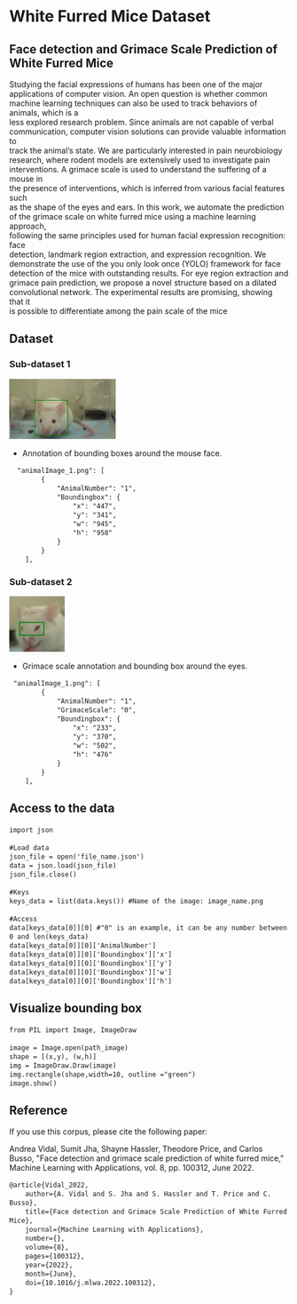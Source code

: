 # White Furred Mice Dataset

## Face	detection	and	Grimace	Scale	Prediction	of	White	Furred	Mice

Studying	the	facial	expressions	of	humans	has	been	one	of	the	major	
applications	of	computer	vision.	An	open	question	is	whether	common	machine	
learning	techniques	can	also	be	used	to	track	behaviors	of	animals,	which	is	a	
less	explored	research	problem.	Since	animals	are	not	capable	of	verbal	
communication,	computer	vision	solutions	can	provide	valuable	information	to	
track	the	animal’s	state.	We	are	particularly	interested	in	pain	neurobiology	
research,	where	rodent	models	are	extensively	used	to	investigate	pain	
interventions.	A	grimace	scale	is	used	to	understand	the	suffering	of	a	mouse	in	
the	presence	of	interventions,	which	is	inferred	from	various	facial	features	such	
as	the	shape	of	the	eyes	and	ears.	In	this	work,	we	automate	the	prediction	of	the	
grimace	scale	on	white	furred	mice	using	a	machine	learning	approach,	
following	the	same	principles	used	for	human	facial	expression	recognition:	face	
detection,	landmark	region	extraction,	and	expression	recognition.	We	
demonstrate	the	use	of	the	you	only look	once	(YOLO)	framework	for	face	
detection	of	the	mice	with	outstanding	results.	For	eye	region	extraction	and	
grimace	pain	prediction,	we	propose	a	novel	structure	based	on	a	dilated	
convolutional	network.	The	experimental	results	are	promising,	showing	that	it	
is	possible	to	differentiate	among	the	pain	scale	of	the	mice

## Dataset

### Sub-dataset 1
<img src="https://github.com/AndreaVidal/WhiteFurredMice_Dataset/blob/main/Images/FaceDetection_example.png?raw" width="192" height="108">

- Annotation of bounding	boxes	around	the	mouse	 face. 
```
  "animalImage_1.png": [
        {
            "AnimalNumber": "1",
            "Boundingbox": {
                "x": "447",
                "y": "341",
                "w": "945",
                "h": "958"
            }
        }
    ],
```


### Sub-dataset 2
<img src="https://github.com/AndreaVidal/WhiteFurredMice_Dataset/blob/main/Images/EyeRegionDetection_example.png?raw" width="100" height="100">

- Grimace scale annotation and bounding	box	around	the eyes. 
```
 "animalImage_1.png": [
        {
            "AnimalNumber": "1",
            "GrimaceScale": "0",
            "Boundingbox": {
                "x": "233",
                "y": "370",
                "w": "502",
                "h": "476"
            }
        }
    ],
```

## Access to the data
```
import json

#Load data
json_file = open('file_name.json')
data = json.load(json_file)
json_file.close()

#Keys
keys_data = list(data.keys()) #Name of the image: image_name.png

#Access
data[keys_data[0]][0] #"0" is an example, it can be any number between 0 and len(keys_data)
data[keys_data[0]][0]['AnimalNumber']
data[keys_data[0]][0]['Boundingbox']['x']
data[keys_data[0]][0]['Boundingbox']['y']
data[keys_data[0]][0]['Boundingbox']['w']
data[keys_data[0]][0]['Boundingbox']['h']

```

## Visualize bounding box
```
from PIL import Image, ImageDraw

image = Image.open(path_image)
shape = [(x,y), (w,h)]
img = ImageDraw.Draw(image)
img.rectangle(shape,width=10, outline ="green")
image.show()

```
## Reference
If you use this corpus, please cite the following paper:

Andrea Vidal, Sumit Jha, Shayne Hassler, Theodore Price, and Carlos Busso, "Face detection and grimace scale prediction of white furred mice," Machine Learning with Applications, vol. 8, pp. 100312, June 2022.

``` 
@article{Vidal_2022,
 	author={A. Vidal and S. Jha and S. Hassler and T. Price and C. Busso},
	title={Face detection and Grimace Scale Prediction of White Furred Mice},
	journal={Machine Learning with Applications},
	number={},
	volume={8},
	pages={100312},
	year={2022},
	month={June},
	doi={10.1016/j.mlwa.2022.100312},
}
```
